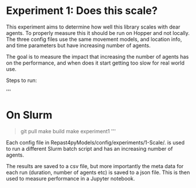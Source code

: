 # Experiment 1: Does this scale? 

This experiment aims to determine how well this library scales with dear agents. To properly measure this it should be run on Hopper and not locally. The three config files use the same movement models, and location info, and time parameters but have increasing number of agents.

The goal is to measure the impact that increasing the number of agents has on the performance, and when does it start getting too slow for real world use. 

Steps to run:

'''
# On Slurm
> git pull
> make build
> make experiment1
'''

Each config file in Repast4pyModels/config/experiments/1-Scale/. is used to run a different Slurm batch script and has an increasing number of agents. 

The results are saved to a csv file, but more importantly the meta data for each run (duration, number of agents etc) is saved to a json file. This is then used to measure performance in a Jupyter notebook.

